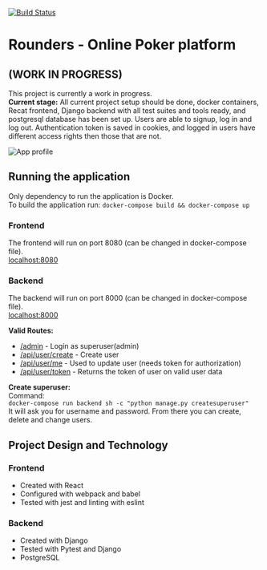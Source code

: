 [![Build Status](https://travis-ci.com/bensi94/Rounders-Poker.svg?branch=master)](https://travis-ci.com/bensi94/Rounders-Poker)

# Rounders - Online Poker platform

## (WORK IN PROGRESS)

This project is currently a work in progress.  
**Current stage:** All current project setup should be done, docker containers, Recat frontend, Django backend with all test suites and tools ready, and postgresql database has been set up. Users are able to signup, log in and log out. Authentication token is saved in cookies, and logged in users have different access rights then those that are not.

![App profile](https://github.com/bensi94/Rounders-Poker/blob/master/app-profile.png)

## Running the application  

Only dependency to run the application is Docker.  
To build the application run:
`docker-compose build && docker-compose up`  

### Frontend

The frontend will run on port 8080 (can be changed in docker-compose file).  
[localhost:8080](http://localhost:8080)

### Backend
The backend will run on port 8000 (can be changed in docker-compose file).  
[localhost:8000](http://localhost:8000)  

**Valid Routes:**
*  [/admin](http://localhost:8000/admin) - Login as superuser(admin)
*  [/api/user/create](http://localhost:8000/api/user/create) - Create user
*  [/api/user/me](http://localhost:8000/api/user/me) - Used to update user (needs token for authorization)
*  [/api/user/token](http://localhost:8000/api/user/token) - Returns the token of user on valid user data

**Create superuser:**  
Command:  
`docker-compose run backend sh -c "python manage.py createsuperuser"`  
It will ask you for username and password. From there you can create, delete and change users.

##  Project Design and Technology 


### Frontend 

* Created with React
* Configured with webpack and babel
* Tested with jest and linting with eslint

### Backend

* Created with Django
* Tested with Pytest and Django
* PostgreSQL
